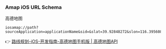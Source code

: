 ### Amap iOS URL Schema

高德地图

```
iosamap://path?sourceApplication=applicationName&sid=&slat=39.92848272&slon=116.39560823&sname=A&did=&dlat=39.98848272&dlon=116.47560823&dname=B&dev=0&t=0
```

👉 [路线规划-iOS-开发指南-高德地图手机版 | 高德地图API](evernote:///view/250936/s2/d7a04e9c-b278-4a22-a21b-8fe7cd71a907/d7a04e9c-b278-4a22-a21b-8fe7cd71a907/)